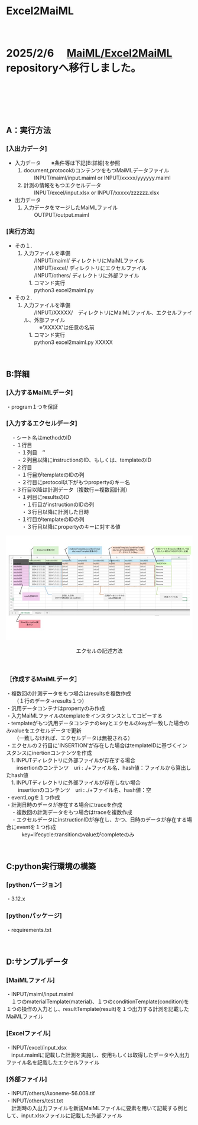 # Excel2MaiML
<br/>

# 2025/2/6　 [MaiML/Excel2MaiML](https://github.com/tacyas/MaiML/tree/main/Excel2MaiML) repositoryへ移行しました。
<br/><br/><br/><br/><br/>



## A：実行方法
### [入出力データ]
- 入力データ　　※条件等は下記[B:詳細]を参照
  1. document,protocolのコンテンツをもつMaiMLデータファイル <br/>
　　INPUT/maiml/input.maiml  or  INPUT/xxxxx/yyyyyy.maiml 
  1. 計測の情報をもつエクセルデータ<br/>
　　INPUT/excel/input.xlsx  or  INPUT/xxxxx/zzzzzz.xlsx
- 出力データ
  1. 入力データをマージしたMaiMLファイル <br/>
　　OUTPUT/output.maiml
 
### [実行方法]
- その１.
  1. 入力ファイルを準備 <br/>
　　/INPUT/maiml/ ディレクトリにMaiMLファイル <br/>
　　/INPUT/excel/ ディレクトリにエクセルファイル <br/>
　　/INPUT/others/ ディレクトリに外部ファイル <br/>
　1. コマンド実行 <br/>
　　python3 excel2maiml.py <br/>
- その２.
  1. 入力ファイルを準備 <br/>
　　/INPUT/XXXXX/　ディレクトリにMaiMLファイル、エクセルファイル、外部ファイル　 <br/>
　　　※'XXXXX'は任意の名前 <br/>
　1. コマンド実行 <br/>
　　python3 excel2maiml.py XXXXX <br/>
<br/>


## B:詳細
### [入力するMaiMLデータ]
  ・program１つを保証 <br/>

### [入力するエクセルデータ]
　・シート名はmethodのID <br/>
　・１行目 <br/>
　　・１列目　’’ <br/>
　　・２列目以降にinstructionのID、もしくは、templateのID <br/>
　・２行目 <br/>
　　・１行目がtemplateのIDの列 <br/>
　　・２行目にprotocol以下がもつpropertyのキー名 <br/>
　・３行目以降は計測データ（複数行＝複数回計測） <br/>
　　・１列目にresultsのID <br/>
　　　・１行目がinstructionのIDの列 <br/>
　　　・３行目以降に計測した日時 <br/>
　　・１行目がtemplateのIDの列 <br/>
　　　・３行目以降にpropertyのキーに対する値 <br/> 
<p align="center">
  <img src="https://github.com/MaiMLFileHandlingPrograms/Excel2MaiML/blob/main/setting/%E5%85%A5%E5%8A%9B%E3%82%A8%E3%82%AF%E3%82%BB%E3%83%AB%E3%83%95%E3%82%A1%E3%82%A4%E3%83%AB%E8%AA%AC%E6%98%8E.jpeg" />
</p>
<p align="center">エクセルの記述方法</p>

<br/>

### ［作成するMaiMLデータ］
  ・複数回の計測データをもつ場合はresultsを複数作成 <br/>
  　　（１行のデータ→results１つ） <br/>
  ・汎用データコンテナはpropertyのみ作成 <br/>
  ・入力MaiMLファイルのtemplateをインスタンスとしてコピーする <br/>
  ・templateがもつ汎用データコンテナのkeyとエクセルのkeyが一致した場合のみvalueをエクセルデータで更新 <br/>
  　　（一致しなければ、エクセルデータは無視される） <br/>
  ・エクセルの２行目に'INSERTION'が存在した場合はtemplateIDに基づくインスタンスにinertionコンテンツを作成 <br/>
  　1. INPUTディレクトリに外部ファイルが存在する場合 <br/>
  　　insertionのコンテンツ　uri : ./+ファイル名、hash値：ファイルから算出したhash値 <br/>
  　1. INPUTディレクトリに外部ファイルが存在しない場合 <br/>
　  　insertionのコンテンツ　uri : ./+ファイル名、hash値：空 <br/>
  ・eventLogを１つ作成 <br/>
  ・計測日時のデータが存在する場合にtraceを作成 <br/>
　・複数回の計測データをもつ場合はtraceを複数作成 <br/>
　・エクセルデータにinstructionIDが存在し、かつ、日時のデータが存在する場合にeventを１つ作成 <br/>
　　　key=lifecycle:transitionのvalueがcompleteのみ <br/>

<br/>

## C:python実行環境の構築
### [pythonバージョン]
  ・3.12.x <br/>
### [pythonパッケージ]
  ・requirements.txt <br/>

<br/>

## D:サンプルデータ
### [MaiMLファイル]
  ・INPUT/maiml/input.maiml <br/>
  　１つのmaterialTemplate(material)、１つのconditionTemplate(condition)を１つの操作の入力とし、resultTemplate(result)を１つ出力する計測を記載したMaiMLファイル <br/>
### [Excelファイル]
  ・INPUT/excel/input.xlsx <br/>
  　input.maimlに記載した計測を実施し、使用もしくは取得したデータや入出力ファイル名を記載したエクセルファイル <br/>
### [外部ファイル]
  ・INPUT/others/Axoneme-56.008.tif <br/>
  ・INPUT/others/test.txt <br/>
  　計測時の入出力ファイルを新規MaiMLファイルに<insertion>要素を用いて記載する例として、input.xlsxファイルに記載した外部ファイル <br/>
